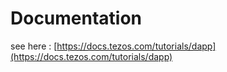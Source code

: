 # Documentation

see here : [https://docs.tezos.com/tutorials/dapp](https://docs.tezos.com/tutorials/dapp)